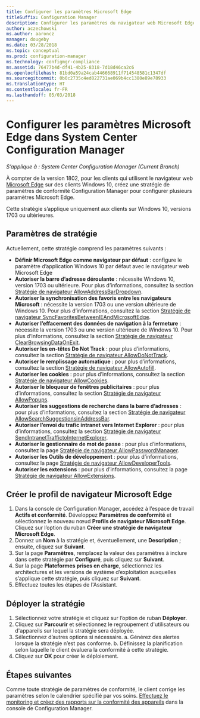```yaml
---
title: Configurer les paramètres Microsoft Edge
titleSuffix: Configuration Manager
description: Configurer les paramètres du navigateur web Microsoft Edge sur les clients Windows 10
author: aczechowski
ms.author: aaroncz
manager: dougeby
ms.date: 03/28/2018
ms.topic: conceptual
ms.prod: configuration-manager
ms.technology: configmgr-compliance
ms.assetid: 76477b4d-df41-4b25-8318-7d18d46ca2c6
ms.openlocfilehash: 81bd0a59a24cab446668911f714548581c1347df
ms.sourcegitcommit: 0b0c2735c4ed822731ae069b4cc1380e89e78933
ms.translationtype: HT
ms.contentlocale: fr-FR
ms.lasthandoff: 05/03/2018
---
```

# <a name="configure-microsoft-edge-settings-in-system-center-configuration-manager"></a>Configurer les paramètres Microsoft Edge dans System Center Configuration Manager

*S’applique à : System Center Configuration Manager (Current Branch)*

<!-- 1357310 -->
À compter de la version 1802, pour les clients qui utilisent le navigateur web [Microsoft Edge](https://technet.microsoft.com/microsoft-edge/bb265256) sur des clients Windows 10, créez une stratégie de paramètres de conformité Configuration Manager pour configurer plusieurs paramètres Microsoft Edge. 

Cette stratégie s’applique uniquement aux clients sur Windows 10, versions 1703 ou ultérieures. <!--511552-->


## <a name="policy-settings"></a>Paramètres de stratégie
Actuellement, cette stratégie comprend les paramètres suivants :
- **Définir Microsoft Edge comme navigateur par défaut** : configure le paramètre d’application Windows 10 par défaut avec le navigateur web Microsoft Edge
- **Autoriser la barre d’adresse déroulante** : nécessite Windows 10, version 1703 ou ultérieure. Pour plus d’informations, consultez la section [Stratégie de navigateur AllowAddressBarDropdown](/windows/client-management/mdm/policy-csp-browser#browser-allowaddressbardropdown).
- **Autoriser la synchronisation des favoris entre les navigateurs Microsoft** : nécessite la version 1703 ou une version ultérieure de Windows 10. Pour plus d’informations, consultez la section [Stratégie de navigateur SyncFavoritesBetweenIEAndMicrosoftEdge](/windows/client-management/mdm/policy-csp-browser#browser-syncfavoritesbetweenieandmicrosoftedge).
- **Autoriser l’effacement des données de navigation à la fermeture** : nécessite la version 1703 ou une version ultérieure de Windows 10. Pour plus d’informations, consultez la section [Stratégie de navigateur ClearBrowsingDataOnExit](/windows/client-management/mdm/policy-csp-browser#browser-clearbrowsingdataonexit).
- **Autoriser les en-têtes Do Not Track** : pour plus d’informations, consultez la section [Stratégie de navigateur AllowDoNotTrack](/windows/client-management/mdm/policy-csp-browser#browser-allowdonottrack).
- **Autoriser le remplissage automatique** : pour plus d’informations, consultez la section [Stratégie de navigateur AllowAutofill](/windows/client-management/mdm/policy-csp-browser#browser-allowautofill).
- **Autoriser les cookies** : pour plus d’informations, consultez la section [Stratégie de navigateur AllowCookies](/windows/client-management/mdm/policy-csp-browser#browser-allowcookies).
- **Autoriser le bloqueur de fenêtres publicitaires** : pour plus d’informations, consultez la section [Stratégie de navigateur AllowPopups](/windows/client-management/mdm/policy-csp-browser#browser-allowpopups).
- **Autoriser les suggestions de recherche dans la barre d’adresses** : pour plus d’informations, consultez la section [Stratégie de navigateur AllowSearchSuggestionsinAddressBar](/windows/client-management/mdm/policy-csp-browser#browser-allowsearchsuggestionsinaddressbar).
- **Autoriser l’envoi du trafic intranet vers Internet Explorer** : pour plus d’informations, consultez la section [Stratégie de navigateur SendIntranetTraffictoInternetExplorer](/windows/client-management/mdm/policy-csp-browser#browser-sendintranettraffictointernetexplorer).
- **Autoriser le gestionnaire de mot de passe** : pour plus d’informations, consultez la page [Stratégie de navigateur AllowPasswordManager](/windows/client-management/mdm/policy-csp-browser#browser-allowpasswordmanager).
- **Autoriser les Outils de développement** : pour plus d’informations, consultez la page [Stratégie de navigateur AllowDeveloperTools](/windows/client-management/mdm/policy-csp-browser#browser-allowdevelopertools).
- **Autoriser les extensions** : pour plus d’informations, consultez la page [Stratégie de navigateur AllowExtensions](/windows/client-management/mdm/policy-csp-browser#browser-allowextensions).



## <a name="create-the-microsoft-edge-browser-profile"></a>Créer le profil de navigateur Microsoft Edge

1. Dans la console de Configuration Manager, accédez à l’espace de travail **Actifs et conformité**. Développez **Paramètres de conformité** et sélectionnez le nouveau nœud **Profils de navigateur Microsoft Edge**. Cliquez sur l’option du ruban **Créer une stratégie de navigateur Microsoft Edge**.
2. Donnez un **Nom** à la stratégie et, éventuellement, une **Description** ; ensuite, cliquez sur **Suivant**.
3. Sur la page **Paramètres**, remplacez la valeur des paramètres à inclure dans cette stratégie par **Configuré**, puis cliquez sur **Suivant**.
4. Sur la page **Plateformes prises en charge**, sélectionnez les architectures et les versions de système d’exploitation auxquelles s’applique cette stratégie, puis cliquez sur **Suivant**. 
5. Effectuez toutes les étapes de l'Assistant.



## <a name="deploy-the-policy"></a>Déployer la stratégie

1. Sélectionnez votre stratégie et cliquez sur l’option de ruban **Déployer**.
2. Cliquez sur **Parcourir** et sélectionnez le regroupement d'utilisateurs ou d'appareils sur lequel la stratégie sera déployée. 
3. Sélectionnez d’autres options si nécessaire. 
    a. Générez des alertes lorsque la stratégie n’est pas conforme. 
    b. Définissez la planification selon laquelle le client évaluera la conformité à cette stratégie.
4. Cliquez sur **OK** pour créer le déploiement.



## <a name="next-steps"></a>Étapes suivantes

Comme toute stratégie de paramètres de conformité, le client corrige les paramètres selon le calendrier spécifié par vos soins. [Effectuez le monitoring et créez des rapports sur la conformité des appareils](/sccm/compliance/deploy-use/monitor-compliance-settings) dans la console de Configuration Manager.
